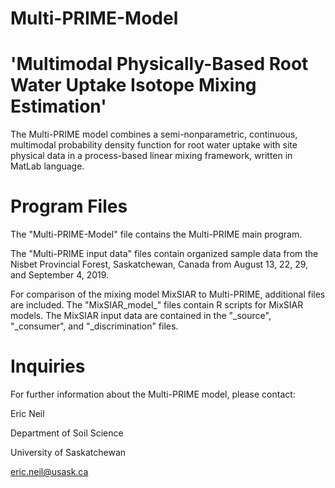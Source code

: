 # Multi-PRIME-Model
# 'Multimodal Physically-Based Root Water Uptake Isotope Mixing Estimation'

The Multi-PRIME model combines a semi-nonparametric, continuous, multimodal probability density function for root water 
uptake with site physical data in a process-based linear mixing framework, written in MatLab language.

# Program Files
The "Multi-PRIME-Model" file contains the Multi-PRIME main program.

The "Multi-PRIME input data" files contain organized sample data from the Nisbet Provincial 
Forest, Saskatchewan, Canada from August 13, 22, 29, and September 4, 2019.

For comparison of the mixing model MixSIAR to Multi-PRIME, additional files are included.
The "MixSIAR_model_" files contain R scripts for MixSIAR models.
The MixSIAR input data are contained in the "_source", "_consumer", and "_discrimination" files.

# Inquiries
For further information about the Multi-PRIME model, please contact:

Eric Neil

Department of Soil Science

University of Saskatchewan

eric.neil@usask.ca
